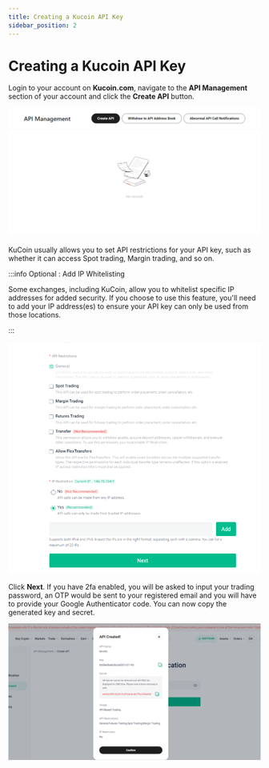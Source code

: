 ```yaml
---
title: Creating a Kucoin API Key
sidebar_position: 2
---
```


# Creating a Kucoin API Key

Login to your account on **Kucoin.com**,  navigate to the **API Management** section of your account and click the **Create API** button.

![kucoin-dashboard](../../../static/img/kucoin-apikey-1.png)

KuCoin usually allows you to set API restrictions for your API key, such as whether it can access Spot trading, Margin trading, and so on.

:::info Optional : Add IP Whitelisting

Some exchanges, including KuCoin, allow you to whitelist specific IP addresses for added security. If you choose to use this feature, you'll need to add your IP address(es) to ensure your API key can only be used from those locations.

:::


![kucoin-dashboard](../../../static/img/kucoin-apikey-2.png)

Click **Next**. If you have 2fa enabled, you will be asked to input your trading password, an OTP would be sent to your registered email and you will have to provide your Google Authenticator code. You can now copy the generated key and secret.

![kucoin-apikey](../../../static/img/kucoin-apikey-3.png)

```
